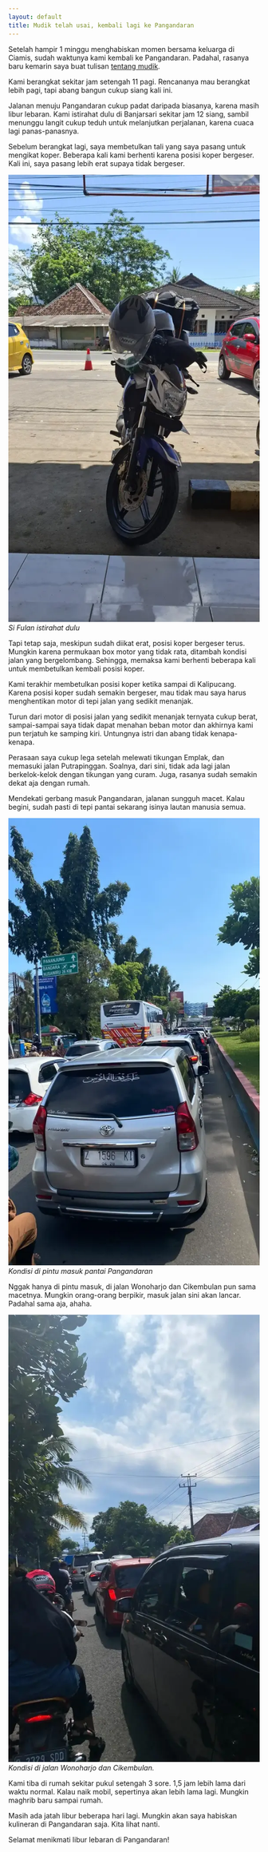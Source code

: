 ```yaml
---
layout: default
title: Mudik telah usai, kembali lagi ke Pangandaran
---
```


Setelah hampir 1 minggu menghabiskan momen bersama keluarga di Ciamis, sudah waktunya kami kembali ke Pangandaran. Padahal, rasanya baru kemarin saya buat tulisan [tentang mudik](/mudik).

Kami berangkat sekitar jam setengah 11 pagi. Rencananya mau berangkat lebih pagi, tapi abang bangun cukup siang kali ini.

Jalanan menuju Pangandaran cukup padat daripada biasanya, karena masih libur lebaran. Kami istirahat dulu di Banjarsari sekitar jam 12 siang, sambil menunggu langit cukup teduh untuk melanjutkan perjalanan, karena cuaca lagi panas-panasnya.

Sebelum berangkat lagi, saya membetulkan tali yang saya pasang untuk mengikat koper. Beberapa kali kami berhenti karena posisi koper bergeser. Kali ini, saya pasang lebih erat supaya tidak bergeser.

![Si fulan](/assets/images/2025/6bf3cebb-9c94-4a45-891b-9f1c773772dc.webp)
*Si Fulan istirahat dulu*

Tapi tetap saja, meskipun sudah diikat erat, posisi koper bergeser terus. Mungkin karena permukaan box motor yang tidak rata, ditambah kondisi jalan yang bergelombang. Sehingga, memaksa kami berhenti beberapa kali untuk membetulkan kembali posisi koper.

Kami terakhir membetulkan posisi koper ketika sampai di Kalipucang. Karena posisi koper sudah semakin bergeser, mau tidak mau saya harus menghentikan motor di tepi jalan yang sedikit menanjak.

Turun dari motor di posisi jalan yang sedikit menanjak ternyata cukup berat, sampai-sampai saya tidak dapat menahan beban motor dan akhirnya kami pun terjatuh ke samping kiri. Untungnya istri dan abang tidak kenapa-kenapa.

Perasaan saya cukup lega setelah melewati tikungan Emplak, dan memasuki jalan Putrapinggan. Soalnya, dari sini, tidak ada lagi jalan berkelok-kelok dengan tikungan yang curam. Juga, rasanya sudah semakin dekat aja dengan rumah.

Mendekati gerbang masuk Pangandaran, jalanan sungguh macet. Kalau begini, sudah pasti di tepi pantai sekarang isinya lautan manusia semua.

![Pintu masuk pantai pangandaran](/assets/images/2025/13bb24a6-cfa4-4b6a-9f35-29b072f6c745.webp)
*Kondisi di pintu masuk pantai Pangandaran*

Nggak hanya di pintu masuk, di jalan Wonoharjo dan Cikembulan pun sama macetnya. Mungkin orang-orang berpikir, masuk jalan sini akan lancar. Padahal sama aja, ahaha.

![507471a8-8167-4ea9-b4dc-d14a3f9ef41d](/assets/images/2025/507471a8-8167-4ea9-b4dc-d14a3f9ef41d.webp)
*Kondisi di jalan Wonoharjo dan Cikembulan.*

Kami tiba di rumah sekitar pukul setengah 3 sore. 1,5 jam lebih lama dari waktu normal. Kalau naik mobil, sepertinya akan lebih lama lagi. Mungkin maghrib baru sampai rumah.

Masih ada jatah libur beberapa hari lagi. Mungkin akan saya habiskan kulineran di Pangandaran saja. Kita lihat nanti.

Selamat menikmati libur lebaran di Pangandaran!